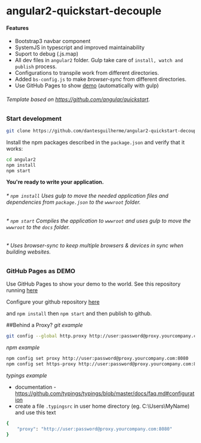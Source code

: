 # angular2-quickstart-decouple

#### Features
* Bootstrap3 navbar component
* SystemJS in typescript and improved maintainability
* Suport to debug (.js.map)
* All dev files in `angular2` folder. Gulp take care of `install, watch and publish` process. 
* Configurations to transpile work from different directories.
* Added `bs-config.js` to make *browser-sync* from different directories.
* Use GitHub Pages to show [demo](https://dantesguilherme.github.io/angular2-quickstart-decouple/) (automatically with gulp)

###### Template based on https://github.com/angular/quickstart.

### Start development

```bash
git clone https://github.com/dantesguilherme/angular2-quickstart-decouple.git
```

Install the npm packages described in the `package.json` and verify that it works:

```bash
cd angular2
npm install
npm start
```
**You're ready to write your application.**

###### * `npm install` Uses gulp to move the _needed_ application files and dependencies from `package.json` to the `wwwroot` folder.
###### * `npm start` Compiles the application to `wwwroot` and uses gulp to move the `wwwroot` to the `docs` folder.
###### * Uses browser-sync to keep multiple browsers & devices in sync when building websites.

### GitHub Pages as DEMO

Use GitHub Pages to show your demo to the world. See this repository running [here](https://dantesguilherme.github.io/angular2-quickstart-decouple/)

Configure your github repository [here](https://help.github.com/articles/configuring-a-publishing-source-for-github-pages/)

and `npm install` then `npm start` and then publish to github.


##Behind a Proxy?
*git example*
```bash
git config --global http.proxy http://user:password@proxy.yourcompany.com:8080
```
*npm example*
```bash
npm config set proxy http://user:password@proxy.yourcompany.com:8080
npm config set https-proxy http://user:password@proxy.yourcompany.com:8080
```
*typings example*
* documentation - https://github.com/typings/typings/blob/master/docs/faq.md#configuration
* create a file `.typingsrc` in user home directory (eg. C:\Users\MyName\) and use this text
```bash
{
	"proxy": "http://user:password@proxy.yourcompany.com:8080"
}
```



